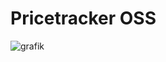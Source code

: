 # Pricetracker OSS
  
  
  
![grafik](https://user-images.githubusercontent.com/123939408/234936575-a13718f4-8f63-433a-85a1-dd525c35a768.png)
